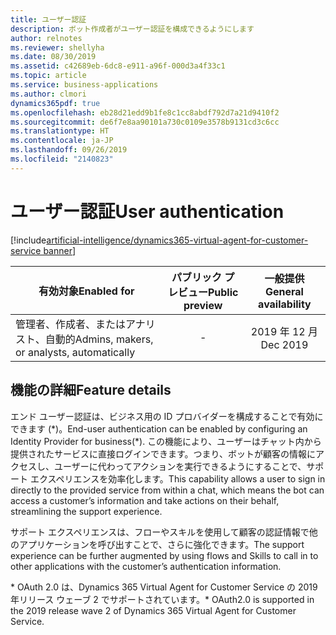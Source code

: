 ```yaml
---
title: ユーザー認証
description: ボット作成者がユーザー認証を構成できるようにします
author: relnotes
ms.reviewer: shellyha
ms.date: 08/30/2019
ms.assetid: c42689eb-6dc8-e911-a96f-000d3a4f33c1
ms.topic: article
ms.service: business-applications
ms.author: clmori
dynamics365pdf: true
ms.openlocfilehash: eb28d21edd9b1fe8c1cc8abdf792d7a21d9410f2
ms.sourcegitcommit: de6f7e8aa90101a730c0109e3578b9131cd3c6cc
ms.translationtype: HT
ms.contentlocale: ja-JP
ms.lasthandoff: 09/26/2019
ms.locfileid: "2140823"
---
```

# <a name="user-authentication"></a><span data-ttu-id="16207-103">ユーザー認証</span><span class="sxs-lookup"><span data-stu-id="16207-103">User authentication</span></span>
[!include[artificial-intelligence/dynamics365-virtual-agent-for-customer-service banner](../includes/artificial-intelligence/dynamics365-virtual-agent-for-customer-service.md)]

| <span data-ttu-id="16207-104">有効対象</span><span class="sxs-lookup"><span data-stu-id="16207-104">Enabled for</span></span>    |  <span data-ttu-id="16207-105">パブリック プレビュー</span><span class="sxs-lookup"><span data-stu-id="16207-105">Public preview</span></span> | <span data-ttu-id="16207-106">一般提供</span><span class="sxs-lookup"><span data-stu-id="16207-106">General availability</span></span> | 
| ---------- | :----------: |:----------: |
|<span data-ttu-id="16207-107">管理者、作成者、またはアナリスト、自動的</span><span class="sxs-lookup"><span data-stu-id="16207-107">Admins, makers, or analysts, automatically</span></span>|-| <span data-ttu-id="16207-108">2019 年 12 月</span><span class="sxs-lookup"><span data-stu-id="16207-108">Dec 2019</span></span>|






## <a name="feature-details"></a><span data-ttu-id="16207-109">機能の詳細</span><span class="sxs-lookup"><span data-stu-id="16207-109">Feature details</span></span>
<!--feature detail start -->
<span data-ttu-id="16207-110">エンド ユーザー認証は、ビジネス用の ID プロバイダーを構成することで有効にできます (\*)。</span><span class="sxs-lookup"><span data-stu-id="16207-110">End-user authentication can be enabled by configuring an Identity Provider for business(\*).</span></span> <span data-ttu-id="16207-111">この機能により、ユーザーはチャット内から提供されたサービスに直接ログインできます。つまり、ボットが顧客の情報にアクセスし、ユーザーに代わってアクションを実行できるようにすることで、サポート エクスペリエンスを効率化します。</span><span class="sxs-lookup"><span data-stu-id="16207-111">This capability allows a user to sign in directly to the provided service from within a chat, which means the bot can access a customer’s information and take actions on their behalf, streamlining the support experience.</span></span>

<span data-ttu-id="16207-112">サポート エクスペリエンスは、フローやスキルを使用して顧客の認証情報で他のアプリケーションを呼び出すことで、さらに強化できます。</span><span class="sxs-lookup"><span data-stu-id="16207-112">The support experience can be further augmented by using flows and Skills to call in to other applications with the customer’s authentication information.</span></span>

<span data-ttu-id="16207-113">\* OAuth 2.0 は、Dynamics 365 Virtual Agent for Customer Service の 2019 年リリース ウェーブ 2 でサポートされています。</span><span class="sxs-lookup"><span data-stu-id="16207-113">\* OAuth2.0 is supported in the 2019 release wave 2 of Dynamics 365 Virtual Agent for Customer Service.</span></span>
<!--feature detail end -->











